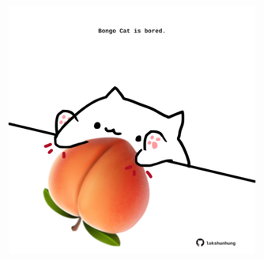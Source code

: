<!-- built at 23/05/2022, 11:01:01 UTC -->
<p align="center">
  <img width="500" height="500" src="./ReadmeImage.svg">
</p>
